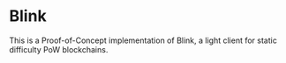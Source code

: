 # Blink

This is a Proof-of-Concept implementation of Blink, a light client for static difficulty PoW blockchains. 

